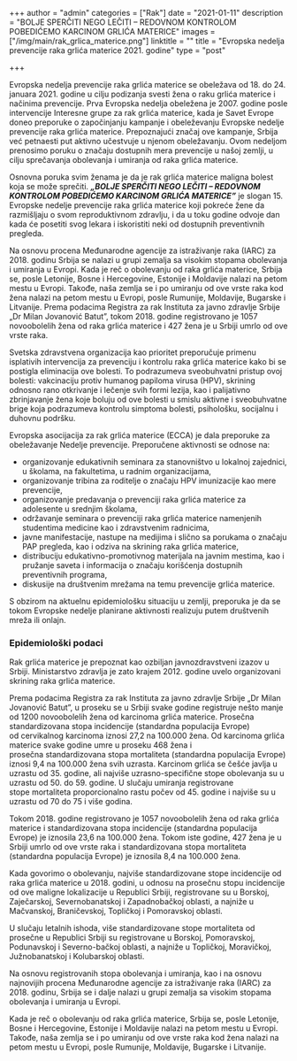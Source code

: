 +++
author = "admin"
categories = ["Rak"]
date = "2021-01-11"
description = "BOLJE SPERČITI NEGO LEČITI – REDOVNOM KONTROLOM POBEDIĆEMO KARCINOM GRLIĆA MATERICE"
images = ["/img/main/rak_grlica_materice.png"]
linktitle = ""
title = "Evropska nedelja prevencije raka grlića materice 2021. godine"
type = "post"

+++

Evropska nedelja prevencije raka grlića materice se obeležava od 18. do 24. januara 2021. godine u cilju podizanja svesti žena o raku grlića materice i načinima prevencije. Prva Evropska nedelja obeležena je 2007. godine posle intervencije Interesne grupe za rak grlića materice, kada je Savet Evrope doneo preporuke o započinjanju kampanje i obeleževanju Evropske nedelje prevencije raka grlića materice.
Prepoznajući značaj ove kampanje, Srbija već petnaesti put aktivno učestvuje u njenom obeležavanju. Ovom nedeljom prenosimo poruku o značaju dostupnih mera prevencije u našoj zemlji, u cilju sprečavanja obolevanja i umiranja od raka grlića materice.  

Osnovna poruka svim ženama je da je rak grlića materice maligna bolest koja se može sprečiti. _**„BOLJE SPERČITI NEGO LEČITI – REDOVNOM KONTROLOM POBEDIĆEMO KARCINOM GRLIĆA MATERICE”**_ je slogan 15. Evropske nedelje prevencije raka grlića materice koji pokreće žene da razmišljaju o svom reproduktivnom zdravlju, i da u toku godine odvoje dan kada će posetiti svog lekara i iskoristiti neki od dostupnih preventivnih pregleda.  

Na osnovu  procena Međunarodne agencije za istraživanje raka (IARC) za 2018. godinu Srbija se nalazi u grupi zemalja sa visokim stopama obolevanja i umiranja u Evropi. Kada je reč o obolevanju od raka grlića materice, Srbija se, posle Letonije, Bosne i Hercegovine, Estonije i Moldavije nalazi na petom mestu u Evropi. Takođe, naša zemlja se i po umiranju od ove vrste raka kod žena nalazi na petom mestu u Evropi, posle Rumunije, Moldavije, Bugarske i Litvanije. Prema podacima Registra za rak Instituta za javno zdravlje Srbije „Dr Milan Jovanović Batut”, tokom 2018. godine registrovano je 1057 novoobolelih žena od raka grlića materice i 427 žena je u Srbiji umrlo od ove vrste raka.  

Svetska zdravstvena organizacija kao prioritet preporučuje primenu isplativih intervencija za prevenciju i kontrolu raka grlića materice kako bi se postigla eliminacija ove bolesti. To podrazumeva sveobuhvatni pristup ovoj bolesti: vakcinaciju protiv humanog papiloma virusa (HPV), skrining odnosno rano otkrivanje i lečenje svih formi lezija, kao i palijativno zbrinjavanje žena koje boluju od ove bolesti u smislu aktivne i sveobuhvatne brige koja podrazumeva kontrolu simptoma bolesti, psihološku, socijalnu i duhovnu podršku.  

Evropska asocijacija za rak grlića materice (ECCA) je dala preporuke za obeležavanje Nedelje prevencije. Preporučene aktivnosti se odnose na:

* organizovanje edukativnih seminara za stanovništvo u lokalnoj zajednici, u školama, na fakultetima, u radnim organizacijama,
* organizovanje tribina za roditelje o značaju HPV imunizacije kao mere prevencije,
* organizovanje predavanja o prevenciji raka grlića materice za adolesente u srednjim školama,
* održavanje seminara o prevenciji raka grlića materice namenjenih studentima medicine kao i zdravstvenim radnicima,
* javne manifestacije, nastupe na medijima i slično sa porukama o značaju PAP pregleda, kao i odziva na skrining raka grlića materice,
* distribuciju edukativno-promotivnog materijala na javnim mestima, kao i pružanje saveta i informacija o značaju korišćenja dostupnih preventivnih programa,
* diskusije na društvenim mrežama na temu prevencije grlića materice.  

S obzirom na aktuelnu epidemiološku situaciju u zemlji, preporuka je da se tokom Evropske nedelje planirane aktivnosti realizuju putem društvenih mreža ili onlajn.  

### Epidemiološki podaci

Rak grlića materice je prepoznat kao ozbiljan javnozdravstveni izazov u Srbiji. Ministarstvo zdravlja je zato krajem 2012. godine uvelo organizovani skrining raka grlića materice.  

Prema podacima Registra za rak Instituta za javno zdravlje Srbije „Dr Milan Jovanović Batut”, u proseku se u Srbiji svake godine registruje nešto manje od 1200 novoobolelih žena od karcinoma grlića materice. Prosečna standardizovana stopa incidencije (standardna populacija Evrope) od cervikalnog karcinoma iznosi 27,2 na 100.000 žena. Od karcinoma grlića materice svake godine umre  u proseku 468 žena i prosečna standardizovana stopa mortaliteta (standardna populacija Evrope) iznosi 9,4 na 100.000 žena svih uzrasta. Karcinom grlića se češće javlja u uzrastu od 35. godine, ali najviše uzrasno-specifične stope obolevanja su u uzrastu od 50. do 59. godine. U slučaju umiranja registrovane stope mortaliteta proporcionalno rastu počev od 45. godine i najviše su u uzrastu od 70 do 75 i više godina.  

Tokom 2018. godine registrovano je 1057 novoobolelih žena od raka grlića materice i standardizovana stopa incidencije (standardna populacija Evrope) je iznosila 23,6 na 100.000 žena. Tokom iste godine, 427 žena je u Srbiji umrlo od ove vrste raka i standardizovana stopa mortaliteta (standardna populacija Evrope) je iznosila 8,4 na 100.000 žena.  

Kada govorimo o obolevanju, najviše  standardizovane  stope  incidencije  od  raka  grlića materice u 2018. godini,  u  odnosu  na  prosečnu  stopu incidencije od ove maligne lokalizacije u Republici Srbiji, registrovane su u Borskoj, Zaječarskoj, Severnobanatskoj i Zapadnobačkoj oblasti, a najniže u Mačvanskoj, Braničevskoj, Topličkoj i Pomoravskoj oblasti.

U slučaju letalnih ishoda, više standardizovane stope mortaliteta od prosečne u Republici Srbiji su registrovane u Borskoj, Pomoravskoj, Podunavskoj i Severno-bačkoj oblasti, a najniže u Topličkoj, Moravičkoj, Južnobanatskoj i Kolubarskoj oblasti.  

Na osnovu registrovanih stopa obolevanja i umiranja, kao i na osnovu najnovijih procena Međunarodne agencije za istraživanje raka (IARC) za 2018. godinu, Srbija se i dalje nalazi u grupi zemalja sa visokim stopama obolevanja i umiranja u Evropi.  

Kada je reč o obolevanju od raka grlića materice, Srbija se, posle Letonije, Bosne i Hercegovine, Estonije i Moldavije nalazi na petom mestu u Evropi. Takođe, naša zemlja se i po umiranju od ove vrste raka kod žena nalazi na petom mestu u Evropi, posle Rumunije, Moldavije, Bugarske i Litvanije.
